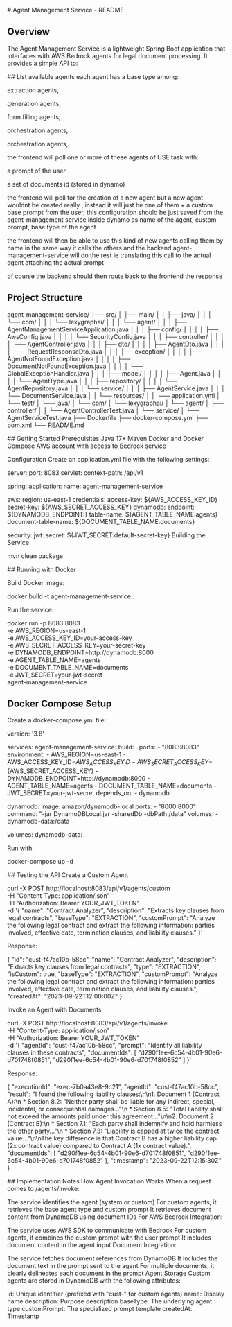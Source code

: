 # Agent Management Service - README
## Overview
The Agent Management Service is a lightweight Spring Boot application that interfaces with AWS Bedrock agents for legal document processing. It provides a simple API to:

## List available agents
each agent has a base type among:

extraction agents,

generation agents,

form filling agents,

orchestration agents,

orchestration agents,

 

 

the frontend will poll one or more of these agents of USE task with:

a prompt of the user

 

a set of documents id (stored in dynamo)


the frontend will poll for the creation of a new agent but a new agent wouldnt be created really , instead it will just be one of them + a custom base prompt from the user, this configuration should be just saved from the agent-management service inside dynamo as name of the agent, custom prompt, base type of the agent

 

the frontend will then be able to use this kind of new agents calling them by name in the same way it calls the others and the backend agent-management-service will do the rest ie translating this call to the actual agent attaching the actual prompt


of course the backend should then route back to the frontend the response

 

## Project Structure
agent-management-service/
├── src/
│   ├── main/
│   │   ├── java/
│   │   │   └── com/
│   │   │       └── lexygraphai/
│   │   │           └── agent/
│   │   │               ├── AgentManagementServiceApplication.java
│   │   │               ├── config/
│   │   │               │   ├── AwsConfig.java
│   │   │               │   └── SecurityConfig.java
│   │   │               ├── controller/
│   │   │               │   └── AgentController.java
│   │   │               ├── dto/
│   │   │               │   ├── AgentDto.java
│   │   │               │   └── RequestResponseDto.java
│   │   │               ├── exception/
│   │   │               │   ├── AgentNotFoundException.java
│   │   │               │   ├── DocumentNotFoundException.java
│   │   │               │   └── GlobalExceptionHandler.java
│   │   │               ├── model/
│   │   │               │   ├── Agent.java
│   │   │               │   └── AgentType.java
│   │   │               ├── repository/
│   │   │               │   └── AgentRepository.java
│   │   │               └── service/
│   │   │                   ├── AgentService.java
│   │   │                   └── DocumentService.java
│   │   └── resources/
│   │       └── application.yml
│   └── test/
│       └── java/
│           └── com/
│               └── lexygraphai/
│                   └── agent/
│                       ├── controller/
│                       │   └── AgentControllerTest.java
│                       └── service/
│                           └── AgentServiceTest.java
├── Dockerfile
├── docker-compose.yml
├── pom.xml
└── README.md


## Getting Started
Prerequisites
Java 17+
Maven
Docker and Docker Compose
AWS account with access to Bedrock service

Configuration
Create an application.yml file with the following settings:


server:
  port: 8083
  servlet:
    context-path: /api/v1

spring:
  application:
    name: agent-management-service

aws:
  region: us-east-1
  credentials:
    access-key: ${AWS_ACCESS_KEY_ID}
    secret-key: ${AWS_SECRET_ACCESS_KEY}
  dynamodb:
    endpoint: ${DYNAMODB_ENDPOINT:}
    table-name: ${AGENT_TABLE_NAME:agents}
    document-table-name: ${DOCUMENT_TABLE_NAME:documents}

security:
  jwt:
    secret: ${JWT_SECRET:default-secret-key}
Building the Service

mvn clean package


## Running with Docker

Build Docker image:

docker build -t agent-management-service .

Run the service:

docker run -p 8083:8083 \
  -e AWS_REGION=us-east-1 \
  -e AWS_ACCESS_KEY_ID=your-access-key \
  -e AWS_SECRET_ACCESS_KEY=your-secret-key \
  -e DYNAMODB_ENDPOINT=http://dynamodb:8000 \
  -e AGENT_TABLE_NAME=agents \
  -e DOCUMENT_TABLE_NAME=documents \
  -e JWT_SECRET=your-jwt-secret \
  agent-management-service


## Docker Compose Setup
Create a docker-compose.yml file:


version: '3.8'

services:
  agent-management-service:
    build: .
    ports:
      - "8083:8083"
    environment:
      - AWS_REGION=us-east-1
      - AWS_ACCESS_KEY_ID=${AWS_ACCESS_KEY_ID}
      - AWS_SECRET_ACCESS_KEY=${AWS_SECRET_ACCESS_KEY}
      - DYNAMODB_ENDPOINT=http://dynamodb:8000
      - AGENT_TABLE_NAME=agents
      - DOCUMENT_TABLE_NAME=documents
      - JWT_SECRET=your-jwt-secret
    depends_on:
      - dynamodb

  dynamodb:
    image: amazon/dynamodb-local
    ports:
      - "8000:8000"
    command: "-jar DynamoDBLocal.jar -sharedDb -dbPath /data"
    volumes:
      - dynamodb-data:/data

volumes:
  dynamodb-data:


Run with:


docker-compose up -d




## Testing the API
Create a Custom Agent

curl -X POST http://localhost:8083/api/v1/agents/custom \
  -H "Content-Type: application/json" \
  -H "Authorization: Bearer YOUR_JWT_TOKEN" \
  -d '{
    "name": "Contract Analyzer",
    "description": "Extracts key clauses from legal contracts",
    "baseType": "EXTRACTION",
    "customPrompt": "Analyze the following legal contract and extract the following information: parties involved, effective date, termination clauses, and liability clauses."
  }'



Response:


{
  "id": "cust-f47ac10b-58cc",
  "name": "Contract Analyzer",
  "description": "Extracts key clauses from legal contracts",
  "type": "EXTRACTION",
  "isCustom": true,
  "baseType": "EXTRACTION",
  "customPrompt": "Analyze the following legal contract and extract the following information: parties involved, effective date, termination clauses, and liability clauses.",
  "createdAt": "2023-09-22T12:00:00Z"
}



Invoke an Agent with Documents

curl -X POST http://localhost:8083/api/v1/agents/invoke \
  -H "Content-Type: application/json" \
  -H "Authorization: Bearer YOUR_JWT_TOKEN" \
  -d '{
    "agentId": "cust-f47ac10b-58cc",
    "prompt": "Identify all liability clauses in these contracts",
    "documentIds": [
      "d290f1ee-6c54-4b01-90e6-d701748f0851",
      "d290f1ee-6c54-4b01-90e6-d701748f0852"
    ]
  }'



Response:


{
  "executionId": "exec-7b0a43e8-9c21",
  "agentId": "cust-f47ac10b-58cc",
  "result": "I found the following liability clauses:\n\n1. Document 1 (Contract A):\n   * Section 8.2: \"Neither party shall be liable for any indirect, special, incidental, or consequential damages...\"\n   * Section 8.5: \"Total liability shall not exceed the amounts paid under this agreement...\"\n\n2. Document 2 (Contract B):\n   * Section 7.1: \"Each party shall indemnify and hold harmless the other party...\"\n   * Section 7.3: \"Liability is capped at twice the contract value...\"\n\nThe key difference is that Contract B has a higher liability cap (2x contract value) compared to Contract A (1x contract value).",
  "documentIds": [
    "d290f1ee-6c54-4b01-90e6-d701748f0851",
    "d290f1ee-6c54-4b01-90e6-d701748f0852"
  ],
  "timestamp": "2023-09-22T12:15:30Z"
}



## Implementation Notes
How Agent Invocation Works
When a request comes to /agents/invoke:

The service identifies the agent (system or custom)
For custom agents, it retrieves the base agent type and custom prompt
It retrieves document content from DynamoDB using document IDs
For AWS Bedrock Integration:

The service uses AWS SDK to communicate with Bedrock
For custom agents, it combines the custom prompt with the user prompt
It includes document content in the agent input
Document Integration:

The service fetches document references from DynamoDB
It includes the document text in the prompt sent to the agent
For multiple documents, it clearly delineates each document in the prompt
Agent Storage
Custom agents are stored in DynamoDB with the following attributes:

id: Unique identifier (prefixed with "cust-" for custom agents)
name: Display name
description: Purpose description
baseType: The underlying agent type
customPrompt: The specialized prompt template
createdAt: Timestamp